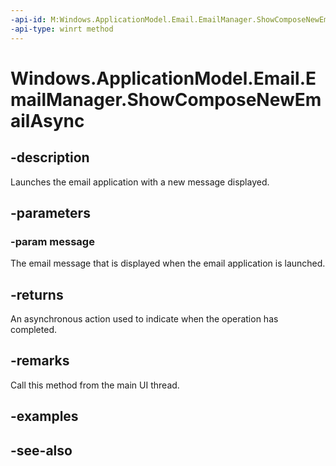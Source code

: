 ----api-id: M:Windows.ApplicationModel.Email.EmailManager.ShowComposeNewEmailAsync(Windows.ApplicationModel.Email.EmailMessage)
-api-type: winrt method
---<!-- Method syntaxpublic Windows.Foundation.IAsyncAction ShowComposeNewEmailAsync(Windows.ApplicationModel.Email.EmailMessage message)--># Windows.ApplicationModel.Email.EmailManager.ShowComposeNewEmailAsync## -descriptionLaunches the email application with a new message displayed.## -parameters### -param messageThe email message that is displayed when the email application is launched.## -returnsAn asynchronous action used to indicate when the operation has completed.## -remarksCall this method from the main UI thread.## -examples## -see-also